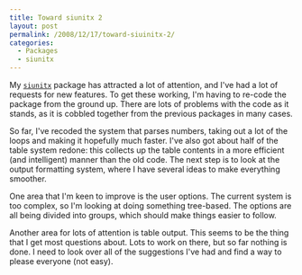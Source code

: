 ```yaml
---
title: Toward siunitx 2
layout: post
permalink: /2008/12/17/toward-siuinitx-2/
categories:
  - Packages
  - siunitx
---
```

My [`siunitx`](https://ctan.org/pkg/siunitx) package has attracted a lot of attention, and I've had a lot of requests for new features.  To get these working, I'm having to re-code the package from the ground up.  There are lots of problems with the code as it stands, as it is cobbled together from the previous packages in many cases.

So far,  I've recoded the system that parses numbers, taking out a lot of the loops and making it hopefully much faster.  I've also got about half of the table system redone: this collects up the table contents in a more efficient (and intelligent) manner than the old code.  The next step is to look at the output formatting system, where I have several ideas to make everything smoother.

One area that I'm keen to improve is the user options. The current system is too complex, so I'm looking at doing something tree-based. The options are all being divided into groups, which should make things easier to follow.

Another area for lots of attention is table output.  This seems to be the thing that I get most questions about. Lots to work on there, but so far nothing is done.  I need to look over all of the suggestions I've had and find a way to please everyone (not easy).

